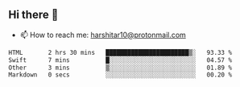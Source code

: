 ## Hi there 👋
- 📫 How to reach me: harshitar10@protonmail.com  
<!--START_SECTION:waka-->

```txt
HTML       2 hrs 30 mins   ███████████████████████▒░   93.33 %
Swift      7 mins          █░░░░░░░░░░░░░░░░░░░░░░░░   04.57 %
Other      3 mins          ▒░░░░░░░░░░░░░░░░░░░░░░░░   01.89 %
Markdown   0 secs          ░░░░░░░░░░░░░░░░░░░░░░░░░   00.20 %
```

<!--END_SECTION:waka-->

<!--
**hharshitarora/hharshitarora** is a ✨ _special_ ✨ repository because its `README.md` (this file) appears on your GitHub profile.

Here are some ideas to get you started:

- 🔭 I’m currently working on ...
- 🌱 I’m currently learning ...
- 👯 I’m looking to collaborate on ...
- 🤔 I’m looking for help with ...
- 💬 Ask me about ...
- 📫 How to reach me: ...
- 😄 Pronouns: ...
- ⚡ Fun fact: ...
-->
